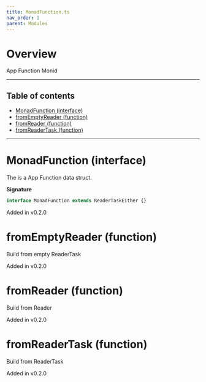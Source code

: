 ```yaml
---
title: MonadFunction.ts
nav_order: 1
parent: Modules
---
```


# Overview

App Function Monid

---

<h2 class="text-delta">Table of contents</h2>

- [MonadFunction (interface)](#monadfunction-interface)
- [fromEmptyReader (function)](#fromemptyreader-function)
- [fromReader (function)](#fromreader-function)
- [fromReaderTask (function)](#fromreadertask-function)

---

# MonadFunction (interface)

The is a App Function data struct.

**Signature**

```ts
interface MonadFunction extends ReaderTaskEither {}
```

Added in v0.2.0

# fromEmptyReader (function)

Build from empty ReaderTask

Added in v0.2.0

# fromReader (function)

Build from Reader

Added in v0.2.0

# fromReaderTask (function)

Build from ReaderTask

Added in v0.2.0
